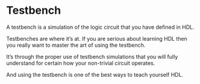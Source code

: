 # Testbench

A testbench is a simulation of the logic circuit that you have defined in HDL. 

Testbenches are where it’s at.  If you are serious about learning HDL then you really want to master the art of using the testbench.  

It’s through the proper use of testbench simulations that you will fully understand for certain how your non-trivial circuit operates.      

And using the testbench is one of the best ways to teach yourself HDL. 